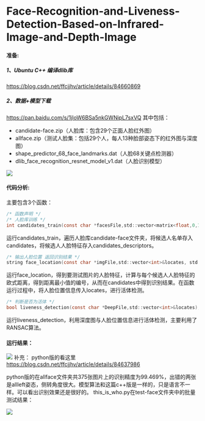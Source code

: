 # Face-Recognition-and-Liveness-Detection-Based-on-Infrared-Image-and-Depth-Image
#### 准备:
##### 1、Ubuntu C++ 编译dlib库 
https://blog.csdn.net/ffcjjhv/article/details/84660869
##### 2、数据+模型下载
https://pan.baidu.com/s/1jIoW6BSa5nkGWNipL7sxVQ
其中包括：
 - candidate-face.zip（人脸库：包含29个正面人脸红外图）
 - allface.zip（测试人脸集：包括29个人，每人13种脸部姿态下的红外图与深度图）
 - shape_predictor_68_face_landmarks.dat（人脸68关键点检测器）
 - dlib_face_recognition_resnet_model_v1.dat（人脸识别模型）
 
![](https://github.com/zj19941113/Face-Recognition-and-Liveness-Detection-Based-on-Infrared-Image-and-Depth-Image/blob/master/img/006-1.png)

#### 代码分析:
主要包含3个函数：
```c
/* 函数声明 */
/* 人脸库训练 */
int candidates_train(const char *facesFile,std::vector<matrix<float,0,1>>&candidates_descriptors,std::vector<string>&candidates);
```
运行candidates_train，遍历人脸库candidate-face文件夹，将候选人名单存入candidates，将候选人人脸特征存入candidates_descriptors。
```c
/* 输出人脸位置 返回识别结果 */
string face_location(const char *imgFile,std::vector<int>&locates, std::vector<matrix<float,0,1>>&candidates_descriptors,std::vector<string>&candidates);
```
运行face_location，得到要测试图片的人脸特征，计算与每个候选人人脸特征的欧式距离，得到距离最小值的编号，从而在candidates中得到识别结果。在函数运行过程中，将人脸位置信息传入locates，进行活体检测。
```c
/* 判断是否为活体 */
bool liveness_detection(const char *DeepFile,std::vector<int>&locates); 
```
运行liveness_detection，利用深度图与人脸位置信息进行活体检测，主要利用了RANSAC算法。
#### 运行结果：
![](https://github.com/zj19941113/Face-Recognition-and-Liveness-Detection-Based-on-Infrared-Image-and-Depth-Image/blob/master/img/006-3.png)
补充：
python版的看这里 https://blog.csdn.net/ffcjjhv/article/details/84637986 

python版的在allface文件夹共375张图片上的识别精度为99.469%，出错的两张是allleft姿态，侧转角度很大。模型算法和这篇c++版是一样的，只是语言不一样。可以看出识别效果还是很好的。
this_is_who.py在test-face文件夹中的批量测试结果：

![](https://github.com/zj19941113/Face-Recognition-and-Liveness-Detection-Based-on-Infrared-Image-and-Depth-Image/blob/master/img/006-5.png)
